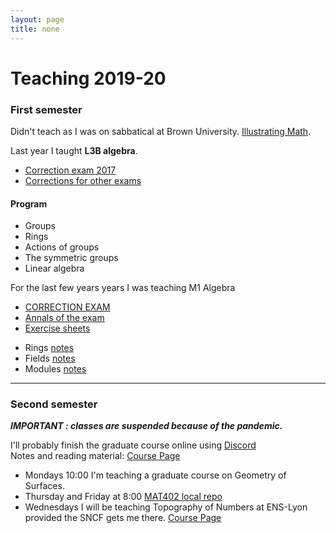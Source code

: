 ```yaml
---
layout: page
title: none
---
```


# Teaching 2019-20


### First semester


Didn't teach as  I was on sabbatical at Brown University.
<a href="https://icerm.brown.edu/programs/sp-f19/">Illustrating Math</a>.



Last year I taught **L3B algebra**.

- <a href="https://www-fourier.ujf-grenoble.fr/~mcshane/TEXTS/algL3B2017_corr.pdf">Correction exam 2017</a>
- <a href='https://www.dropbox.com/sh/qqtdevri7jye1km/AAC6wCMYUYQU-8FzFjbsIRIEa?dl=0'> Corrections for other exams </a>

#### Program
 
- Groups
- Rings
- Actions of groups
- The symmetric groups
- Linear algebra


For the last few years years I was teaching M1 Algebra
<ul>
 <li><a href = "https://www-fourier.ujf-grenoble.fr/~mcshane/ANNALS/corr_2017.pdf" > CORRECTION EXAM</a></li>
<li><a href = "https://www-fourier.ujf-grenoble.fr/~mcshane/ANNALS/" > Annals of the exam</a></li>
<li><a href = "https://www-fourier.ujf-grenoble.fr/~mcshane/TD ALGEBRE GRENOBLE/" > Exercise sheets</a></li>
</ul>

<ul>
<li>Rings <a href = "./TEXTS/rings.pdf">notes</a></li>
<li>Fields <a href = "./TEXTS/fields.pdf">notes</a> </li>
<li>Modules <a href = "./TEXTS/modules.pdf">notes</a></li>
</ul>

---
 
### Second semester

***IMPORTANT : classes are suspended because of the pandemic.***

I'll probably finish the graduate course online using 
[Discord](https://discord.gg/gQjp36) <br>
Notes and reading material:
<a href="https://macbuse.github.io/M2R_2019/"> Course Page </a>

- Mondays 10:00 I'm teaching a graduate course on Geometry of Surfaces.
- Thursday and Friday at 8:00 <a href="./MAT402">MAT402 local repo</a>
- Wednesdays I will be teaching Topography of Numbers at ENS-Lyon
provided the SNCF gets me there.  [Course Page](https://macbuse.github.io/GPE_ENS/)

